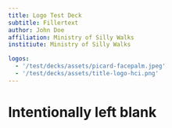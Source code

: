 ```yaml
---
title: Logo Test Deck
subtitle: Fillertext
author: John Doe
affiliation: Ministry of Silly Walks
institiute: Ministry of Silly Walks

logos:
  - '/test/decks/assets/picard-facepalm.jpeg'
  - '/test/decks/assets/title-logo-hci.png'
---
```


# Intentionally left blank
